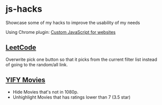# js-hacks
Showcase some of my hacks to improve the usability of my needs

Using Chrome plugin: [Custom JavaScript for websites](https://chrome.google.com/webstore/detail/custom-javascript-for-web/poakhlngfciodnhlhhgnaaelnpjljija)

## [LeetCode](https://leetcode.com/problemset/all/?status=Todo&difficulty=Medium)
Overwrite pick one button so that it picks from the current filter list instead of going to the random/all link.

## [YIFY Movies](https://www.yify-torrent.org/daily-movies.html)
* Hide Movies that's not in 1080p.
* Unhighlight Movies that has ratings lower than 7 (3.5 star)
